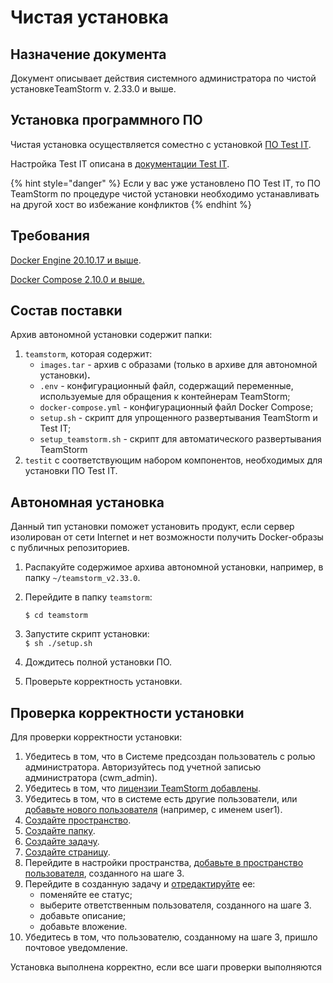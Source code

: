 # Чистая установка

## Назначение документа

Документ описывает действия системного администратора по чистой установкеTeamStorm v. 2.33.0 и выше.

## **Установка программного ПО**

Чистая установка  осуществляется соместно с установкой [ПО Test IT](https://testit.software/versions/).

Настройка Test IT описана в [документации Test IT](https://docs.testit.software/installation-guide/).

{% hint style="danger" %}
Если у вас уже установлено ПО Test IT, то ПО TeamStorm по процедуре чистой установки необходимо устанавливать на другой хост во избежание конфликтов
{% endhint %}

## **Требования**

​[Docker Engine 20.10.17 и выше](https://docs.docker.com/engine).

[Docker Compose 2.10.0 и выше.](https://docs.docker.com/compose)

## **Состав поставки**

Архив автономной установки содержит папки:

1. `teamstorm`, которая содержит:
   * `images.tar` - архив с образами (только в архиве для автономной установки)**.**
   * `.env` - конфигурационный файл, содержащий переменные, используемые для обращения к контейнерам TeamStorm;
   * `docker-compose.yml` - конфигурационный файл Docker Compose;
   * `setup.sh` - скрипт для упрощенного развертывания TeamStorm и Test IT;
   * `setup_teamstorm.sh` - скрипт для автоматического развертывания TeamStorm
2. `testit` с соответствующим набором компонентов, необходимых для установки ПО Test IT.

## **Автономная установка**

Данный тип установки поможет установить продукт, если сервер изолирован от сети Internet и нет возможности получить Docker-образы с публичных репозиториев.

1. Распакуйте содержимое архива автономной установки, например, в папку `~/teamstorm_v2.33.0`.
2.  Перейдите в папку `teamstorm`:

    &#x20;`$ cd teamstorm`
3. Запустите скрипт установки: \
   `$ sh ./setup.sh`
4. Дождитесь полной установки ПО.
5. Проверьте корректность установки.&#x20;

## Проверка корректности установки

Для проверки корректности установки:

1. Убедитесь в том, что в Системе предсоздан пользователь с ролью администратора. Авторизуйтесь под учетной записью администратора (cwm\_admin).
2. Убедитесь в том, что [лицензии TeamStorm добавлены](../../../rukovodstvo-administratora-teamstorm-po-dobavleniyu-polzovatelei.md#prosmotr-informacii-o-licenziyakh).&#x20;
3. Убедитесь в том, что в системе есть другие пользователи, или [добавьте нового пользователя](../../../rukovodstvo-administratora-teamstorm-po-dobavleniyu-polzovatelei.md#dobavlenie-polzovatelei) (например, с именем user1).
4. [Создайте пространство](https://docs.teamstorm.io/rukovodstva/rukovodstvo-polzovatelya-teamstorm/rabota-s-prostranstvami/sozdanie-prostranstva).
5. [Создайте папку](https://docs.teamstorm.io/rukovodstva/rukovodstvo-polzovatelya-teamstorm/rabota-s-papkami/sozdanie-papok).
6. [Создайте задачу](https://docs.teamstorm.io/rukovodstva/rukovodstvo-polzovatelya-teamstorm/rabota-s-zadachami/sozdanie-zadachi).
7. [Создайте страницу](https://docs.teamstorm.io/rukovodstva/rukovodstvo-polzovatelya-teamstorm/rabota-s-razdelom-stranicy/sozdanie-stranicy).
8. Перейдите в настройки пространства, [добавьте в пространство пользователя](https://docs.teamstorm.io/rukovodstva/rukovodstvo-polzovatelya-teamstorm#dobavlenie-i-udalenie-polzovatelei-i-grupp-polzovatelei-v-prostranstve), созданного на шаге 3.
9. Перейдите в созданную задачу и [отредактируйте](https://docs.teamstorm.io/rukovodstva/rukovodstvo-polzovatelya-teamstorm/rabota-s-zadachami/redaktirovanie-zadachi) ее:
   * поменяйте ее статус;
   * выберите ответственным пользователя, созданного на шаге 3.
   * добавьте описание;
   * добавьте вложение.
10. Убедитесь в том, что пользователю, созданному на шаге 3, пришло почтовое уведомление.&#x20;

Установка выполнена корректно, если все шаги проверки выполняются
